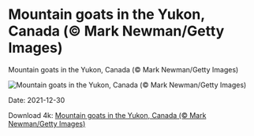 # Mountain goats in the Yukon, Canada (© Mark Newman/Getty Images)

Mountain goats in the Yukon, Canada (© Mark Newman/Getty Images)

![Mountain goats in the Yukon, Canada (© Mark Newman/Getty Images)](https://bing.com/th?id=OHR.OreamnosAmericanus_EN-US2195826157_UHD.jpg&w=1024&h=576)

Date: 2021-12-30

Download 4k: [Mountain goats in the Yukon, Canada (© Mark Newman/Getty Images)](https://bing.com/th?id=OHR.OreamnosAmericanus_EN-US2195826157_UHD.jpg)


